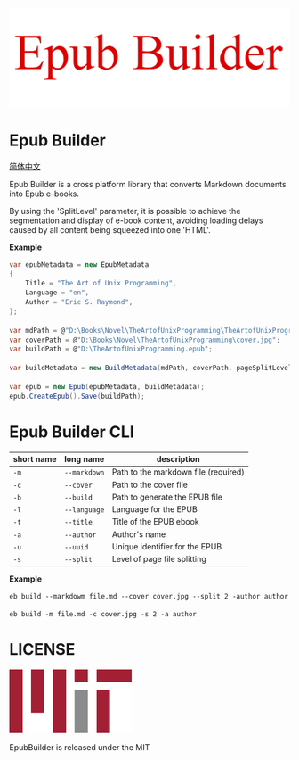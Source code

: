 ![logo](./docs//images/logo.png)

# Epub Builder

[简体中文](./README-zh.md)

Epub Builder is a cross platform library that converts Markdown documents into Epub e-books.

By using the 'SplitLevel' parameter, it is possible to achieve the segmentation and display of e-book content, avoiding loading delays caused by all content being squeezed into one 'HTML'.

**Example**

```c#
var epubMetadata = new EpubMetadata
{
    Title = "The Art of Unix Programming",
    Language = "en",
    Author = "Eric S. Raymond",
};

var mdPath = @"D:\Books\Novel\TheArtofUnixProgramming\TheArtofUnixProgramming.md";
var coverPath = @"D:\Books\Novel\TheArtofUnixProgramming\cover.jpg";
var buildPath = @"D:\TheArtofUnixProgramming.epub";

var buildMetadata = new BuildMetadata(mdPath, coverPath, pageSplitLevel:1);

var epub = new Epub(epubMetadata, buildMetadata);
epub.CreateEpub().Save(buildPath);
```

# Epub Builder CLI

| short name | long name    | description                          |
| ---------- | ------------ | ------------------------------------ |
| `-m`       | `--markdown` | Path to the markdown file (required) |
| `-c`       | `--cover`    | Path to the cover file               |
| `-b`       | `--build`    | Path to generate the EPUB file       |
| `-l`       | `--language` | Language for the EPUB                |
| `-t`       | `--title`    | Title of the EPUB ebook              |
| `-a`       | `--author`   | Author's name                        |
| `-u`       | `--uuid`     | Unique identifier for the EPUB       |
| `-s`       | `--split`    | Level of page file splitting         |


**Example**

```shell
eb build --markdowm file.md --cover cover.jpg --split 2 -author author

eb build -m file.md -c cover.jpg -s 2 -a author
```

# LICENSE

![MIT](./docs/images/MIT.png)

EpubBuilder is released under the MIT